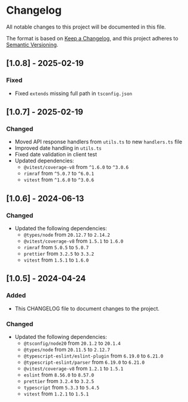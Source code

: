 # Changelog

All notable changes to this project will be documented in this file.

The format is based on [Keep a Changelog](https://keepachangelog.com/en/1.1.0/),
and this project adheres to [Semantic Versioning](https://semver.org/spec/v2.0.0.html).

## [1.0.8] - 2025-02-19

### Fixed

- Fixed `extends` missing full path in `tsconfig.json`

## [1.0.7] - 2025-02-19

### Changed

- Moved API response handlers from `utils.ts` to new `handlers.ts` file
- Improved date handling in `utils.ts`
- Fixed date validation in client test
- Updated dependencies:
  - `@vitest/coverage-v8` from `^1.6.0` to `^3.0.6`
  - `rimraf` from `^5.0.7` to `^6.0.1`
  - `vitest` from `^1.6.0` to `^3.0.6`

## [1.0.6] - 2024-06-13

### Changed

- Updated the following dependencies:
  - `@types/node` from `20.12.7` to `2.14.2`
  - `@vitest/coverage-v8` from `1.5.1` to `1.6.0`
  - `rimraf` from `5.0.5` to `5.0.7`
  - `prettier` from `3.2.5` to `3.3.2`
  - `vitest` from `1.5.1` to `1.6.0`

## [1.0.5] - 2024-04-24

### Added

- This CHANGELOG file to document changes to the project.

### Changed

- Updated the following dependencies:
  - `@tsconfig/node20` from `20.1.2` to `20.1.4`
  - `@types/node` from `20.11.5` to `2.12.7`
  - `@typescript-eslint/eslint-plugin` from `6.19.0` to `6.21.0`
  - `@typescript-eslint/parser` from `6.19.0` to `6.21.0`
  - `@vitest/coverage-v8` from `1.2.1` to `1.5.1`
  - `eslint` from `8.56.0` to `8.57.0`
  - `prettier` from `3.2.4` to `3.2.5`
  - `typescript` from `5.3.3` to `5.4.5`
  - `vitest` from `1.2.1` to `1.5.1`
